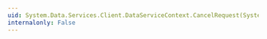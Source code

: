 ```yaml
---
uid: System.Data.Services.Client.DataServiceContext.CancelRequest(System.IAsyncResult)
internalonly: False
---
```

